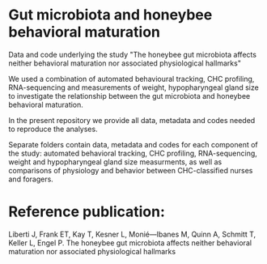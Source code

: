 # Gut microbiota and honeybee behavioral maturation
Data and code underlying the study "The honeybee gut microbiota affects neither behavioral maturation nor associated physiological hallmarks"

We used a combination of automated behavioural tracking, CHC profiling, RNA-sequencing and measurements of weight, hypopharyngeal gland size to investigate the relationship between the gut microbiota and honeybee behavioral maturation. <br />

In the present repository we provide all data, metadata and codes needed to reproduce the analyses. 

Separate folders contain data, metadata and codes for each component of the study: automated behavioral tracking, CHC profiling, RNA-sequencing, weight and hypopharyngeal gland size measurments, as well as comparisons of physiology and behavior between CHC-classified nurses and foragers.

# Reference publication:
Liberti J, Frank ET, Kay T, Kesner L, Monié—Ibanes M, Quinn A, Schmitt T, Keller L, Engel P. The honeybee gut microbiota affects neither behavioral maturation nor associated physiological hallmarks
